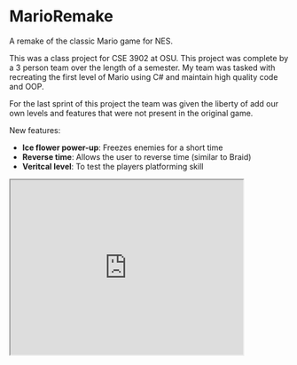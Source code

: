 # MarioRemake
A remake of the classic Mario game for NES.

<p>This was a class project for CSE 3902 at OSU. This project was complete by a 3 person team over the length of a semester.
My team was tasked with recreating the first level of Mario using C# and maintain high quality code and OOP.</p>

<p>For the last sprint of this project the team was given the liberty of add our own levels and features that were not present
in the original game.</p>

New features:
- <b>Ice flower power-up</b>: Freezes enemies for a short time
- <b>Reverse time</b>: Allows the user to reverse time (similar to Braid)
- <b>Veritcal level</b>: To test the players platforming skill


<iframe width="420" height="315"
src="https://youtu.be/Qo-ijEslcdc">
</iframe>
